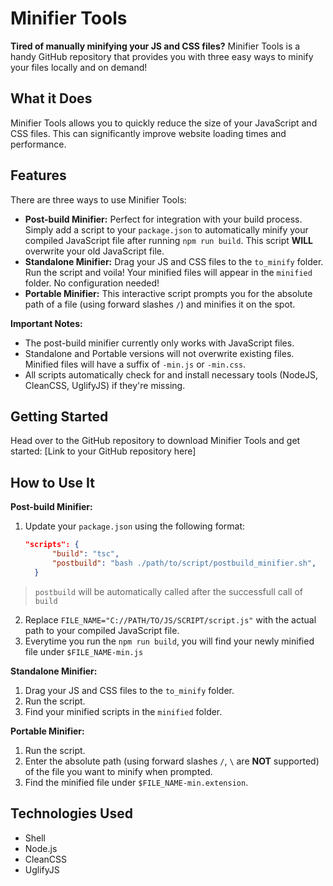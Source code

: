 # Minifier Tools

**Tired of manually minifying your JS and CSS files?** Minifier Tools is a handy GitHub repository that provides you with three easy ways to minify your files locally and on demand!

## What it Does

Minifier Tools allows you to quickly reduce the size of your JavaScript and CSS files. This can significantly improve website loading times and performance.

## Features

There are three ways to use Minifier Tools:

*   **Post-build Minifier:** Perfect for integration with your build process. Simply add a script to your `package.json` to automatically minify your compiled JavaScript file after running `npm run build`. This script **WILL** overwrite your old JavaScript file.
*   **Standalone Minifier:** Drag your JS and CSS files to the `to_minify` folder. Run the script and voila! Your minified files will appear in the `minified` folder. No configuration needed!
*   **Portable Minifier:** This interactive script prompts you for the absolute path of a file (using forward slashes `/`) and minifies it on the spot.

**Important Notes:**

*   The post-build minifier currently only works with JavaScript files.
*   Standalone and Portable versions will not overwrite existing files. Minified files will have a suffix of `-min.js` or `-min.css`.
*   All scripts automatically check for and install necessary tools (NodeJS, CleanCSS, UglifyJS) if they're missing.

## Getting Started

Head over to the GitHub repository to download Minifier Tools and get started: [Link to your GitHub repository here]

## How to Use It

**Post-build Minifier:**

1.  Update your `package.json` using the following format:
    ```json
    "scripts": {
		  "build": "tsc",
		  "postbuild": "bash ./path/to/script/postbuild_minifier.sh",
	  }
    ```
> `postbuild` will be automatically called after the successfull call of `build`

2.  Replace `FILE_NAME="C://PATH/TO/JS/SCRIPT/script.js"` with the actual path to your compiled JavaScript file.
3.  Everytime you run the `npm run build`, you will find your newly minified file under `$FILE_NAME-min.js`

**Standalone Minifier:**

1.  Drag your JS and CSS files to the `to_minify` folder.
2.  Run the script.
3.  Find your minified scripts in the `minified` folder.

**Portable Minifier:**

1.  Run the script.
2.  Enter the absolute path (using forward slashes `/`, `\` are **NOT** supported) of the file you want to minify when prompted.
3.  Find the minified file under `$FILE_NAME-min.extension`.

## Technologies Used

*   Shell
*   Node.js
*   CleanCSS
*   UglifyJS